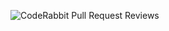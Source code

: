 ![CodeRabbit Pull Request Reviews](https://img.shields.io/coderabbit/prs/github/takaisbjehei/TakadoriGalaxy?utm_source=oss&utm_medium=github&utm_campaign=takaisbjehei%2FTakadoriGalaxy&labelColor=171717&color=FF570A&link=https%3A%2F%2Fcoderabbit.ai&label=CodeRabbit+Reviews)
